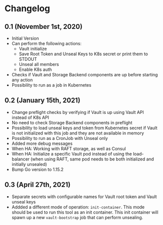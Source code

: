 # Changelog

## 0.1 (November 1st, 2020)

* Initial Version
* Can perform the following actions:
  * Vault initialize
  * Save Root Token and Unseal Keys to K8s secret or print them to STDOUT
  * Unseal all members
  * Enable K8s auth
* Checks if Vault and Storage Backend components are up before starting any action
* Possibility to run as a job in Kubernetes

## 0.2 (January 15th, 2021)

* Change preflight checks by verifying if Vault is up using Vault API instead of K8s API
* No need to check Storage Backend components in preflight
* Possibility to load unseal keys and token from Kubernetes secret if Vault is not initialized with this job and they are not available in memory
* Possibility to run as a CronJob with Unseal only
* Added more debug messages
* When HA: Working with RAFT storage, as well as Consul
* When HA: Initialize a specific Vault pod instead of using the load-balancer (when using RAFT, same pod needs to be both initialized and initially unsealed)
* Bump Go version to 1.15.2

## 0.3 (April 27th, 2021)

* Separate secrets with configurable names for Vault root token and Vault unseal keys
* Addded a different mode of operation: `init-container`. This mode should be used to run this tool as an init container. This init container will spawn up a new `vault-bootstrap` job that can perform unsealing.

